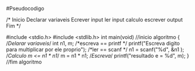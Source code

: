 #Pseudocodigo

/*
Inicio
     Declarar variaveis
     Ecrever input
     ler input
     calculo
     escrever output
Fim
*/


#include <stdio.h>
#include <stdlib.h>
int main(void) //inicio algoritmo
{
	/*Delarar variaveis*/
	int n1, m;
	/*escreva == printf */
	printf("Escreva digito para multiplicar por ele proprio");
	/*ler == scanf */
	n1 = scanf("%d", &n1 );
	/*Calculo  m <= n1 * n1*/
	m = n1 * n1;
	/*Escreva*/
	printf("resultado e =  %d", m);
}  //fim algoritmo 
